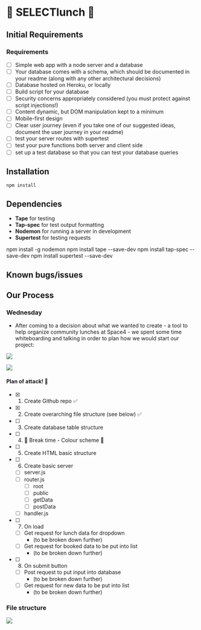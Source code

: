 # 🍕 SELECTlunch 🥗

## Initial Requirements

### Requirements

- [ ] Simple web app with a node server and a database
- [ ] Your database comes with a schema, which should be documented in your readme (along with any other architectural decisions)
- [ ] Database hosted on Heroku, or locally
- [ ] Build script for your database
- [ ] Security concerns appropriately considered (you must protect against script injections!)
- [ ] Content dynamic, but DOM manipulation kept to a minimum
- [ ] Mobile-first design
- [ ] Clear user journey (even if you take one of our suggested ideas, document the user journey in your readme)
- [ ] test your server routes with supertest
- [ ] test your pure functions both server and client side
- [ ] set up a test database so that you can test your database queries

## Installation

`npm install`

## Dependencies

- **Tape** for testing
- **Tap-spec** for test output formatting
- **Nodemon** for running a server in development
- **Supertest** for testing requests

npm install -g nodemon
npm install tape --save-dev
npm install tap-spec --save-dev
npm install supertest --save-dev

## Known bugs/issues

## Our Process

### Wednesday

- After coming to a decision about what we wanted to create - a tool to help organize community lunches at Space4 - we spent some time whiteboarding and talking in order to plan how we would start our project:

![](https://i.imgur.com/AP6UUFm.jpg)

![](https://i.imgur.com/w39Tfxr.jpg)

#### Plan of attack! 💪

- [x] 1. Create Github repo ✅
- [x] 2. Create overarching file structure (see below) ✅
- [ ] 3. Create database table structure
- [ ] 4. 🎨 Break time - Colour scheme 🎨
- [ ] 5. Create HTML basic structure
- [ ] 6. Create basic server
  - [ ] server.js
  - [ ] router.js
    - [ ] root
    - [ ] public
    - [ ] getData
    - [ ] postData
  - [ ] handler.js
- [ ] 7. On load
  - [ ] Get request for lunch data for dropdown
    - (to be broken down further)
  - [ ] Get request for booked data to be put into list
    - (to be broken down further)
- [ ] 8. On submit button
  - [ ] Post request to put input into database
    - (to be broken down further)
  - [ ] Get request for new data to be put into list
    - (to be broken down further)

### File structure

![](https://i.imgur.com/rlaLJvN.png)
